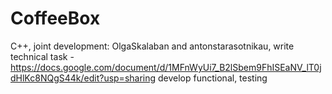 # CoffeeBox
C++, 
joint development: OlgaSkalaban and antonstarasotnikau,
write technical task - https://docs.google.com/document/d/1MFnWyUi7_B2lSbem9FhISEaNV_lT0jdHlKc8NQgS44k/edit?usp=sharing
develop functional, testing
